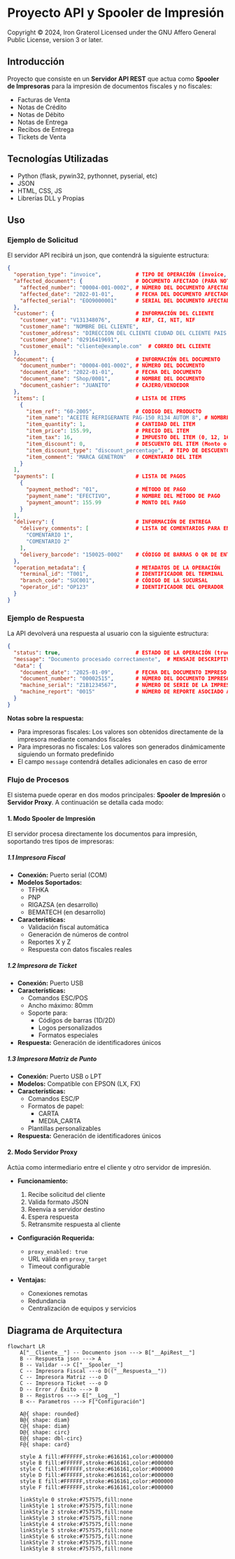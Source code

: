 # Proyecto API y Spooler de Impresión
Copyright © 2024, Iron Graterol
Licensed under the GNU Affero General Public License, version 3 or later.


## Introducción

Proyecto que consiste en un **Servidor API REST** que actua como **Spooler de Impresoras** para la impresión de documentos fiscales y no fiscales:
- Facturas de Venta
- Notas de Crédito
- Notas de Débito
- Notas de Entrega
- Recibos de Entrega
- Tickets de Venta

## Tecnologías Utilizadas

- Python (flask, pywin32, pythonnet, pyserial, etc)
- JSON
- HTML, CSS, JS
- Librerías DLL y Propias

## Uso

### Ejemplo de Solicitud

El servidor API recibirá un json, que contendrá la siguiente estructura:

```json
{
  "operation_type": "invoice",           # TIPO DE OPERACIÓN (invoice, credit, debit, note)
  "affected_document": {                 # DOCUMENTO AFECTADO (PARA NOTAS DE CRÉDITO/DÉBITO)
    "affected_number": "00004-001-0002", # NÚMERO DEL DOCUMENTO AFECTADO
    "affected_date": "2022-01-01",       # FECHA DEL DOCUMENTO AFECTADO
    "affected_serial": "EOO9000001"      # SERIAL DEL DOCUMENTO AFECTADO
  },
  "customer": {                          # INFORMACIÓN DEL CLIENTE
    "customer_vat": "V131348076",        # RIF, CI, NIT, NIF
    "customer_name": "NOMBRE DEL CLIENTE",
    "customer_address": "DIRECCION DEL CLIENTE CIUDAD DEL CLIENTE PAIS DEL CLIENTE",
    "customer_phone": "02916419691",
    "customer_email": "cliente@example.com"  # CORREO DEL CLIENTE
  },
  "document": {                          # INFORMACIÓN DEL DOCUMENTO
    "document_number": "00004-001-0002", # NÚMERO DEL DOCUMENTO
    "document_date": "2022-01-01",       # FECHA DEL DOCUMENTO
    "document_name": "Shop/0001",        # NOMBRE DEL DOCUMENTO
    "document_cashier": "JUANITO"        # CAJERO/VENDEDOR
  },
  "items": [                             # LISTA DE ITEMS
    {
      "item_ref": "60-2005",             # CODIGO DEL PRODUCTO
      "item_name": "ACEITE REFRIGERANTE PAG-150 R134 AUTOM 8", # NOMBRE DEL PRODUCTO
      "item_quantity": 1,                # CANTIDAD DEL ITEM
      "item_price": 155.99,              # PRECIO DEL ITEM 
      "item_tax": 16,                    # IMPUESTO DEL ITEM (0, 12, 16, 8, 22, 31)
      "item_discount": 0,                # DESCUENTO DEL ITEM (Monto o Porcentaje)
      "item_discount_type": "discount_percentage",  # TIPO DE DESCUENTO
      "item_comment": "MARCA GENETRON"   # COMENTARIO DEL ITEM
    }
  ],
  "payments": [                          # LISTA DE PAGOS
    {
      "payment_method": "01",            # MÉTODO DE PAGO
      "payment_name": "EFECTIVO",        # NOMBRE DEL MÉTODO DE PAGO
      "payment_amount": 155.99           # MONTO DEL PAGO
    }
  ],
  "delivery": {                          # INFORMACIÓN DE ENTREGA
    "delivery_comments": [               # LISTA DE COMENTARIOS PARA ENTREGA
      "COMENTARIO 1",
      "COMENTARIO 2"
    ],
    "delivery_barcode": "150025-0002"    # CÓDIGO DE BARRAS O QR DE ENTREGA
  },
  "operation_metadata": {                # METADATOS DE LA OPERACIÓN
    "terminal_id": "T001",               # IDENTIFICADOR DEL TERMINAL
    "branch_code": "SUC001",             # CÓDIGO DE LA SUCURSAL
    "operator_id": "OP123"               # IDENTIFICADOR DEL OPERADOR
  }  
}
```

### Ejemplo de Respuesta

La API devolverá una respuesta al usuario con la siguiente estructura:

```json
{
  "status": true,                        # ESTADO DE LA OPERACIÓN (true=éxito, false=error)
  "message": "Documento procesado correctamente",  # MENSAJE DESCRIPTIVO
  "data": {
    "document_date": "2025-01-09",       # FECHA DEL DOCUMENTO IMPRESO
    "document_number": "00002515",       # NÚMERO DEL DOCUMENTO IMPRESO
    "machine_serial": "Z1B1234567",      # NÚMERO DE SERIE DE LA IMPRESORA
    "machine_report": "0015"             # NÚMERO DE REPORTE ASOCIADO A LA IMPRESORA
  }
}
```

**Notas sobre la respuesta:**

- Para impresoras fiscales: Los valores son obtenidos directamente de la impresora mediante comandos fiscales
- Para impresoras no fiscales: Los valores son generados dinámicamente siguiendo un formato predefinido
- El campo `message` contendrá detalles adicionales en caso de error

### Flujo de Procesos

El sistema puede operar en dos modos principales: **Spooler de Impresión** o **Servidor Proxy**. 
A continuación se detalla cada modo:

#### 1. Modo Spooler de Impresión

El servidor procesa directamente los documentos para impresión, soportando tres tipos de impresoras:

##### 1.1 Impresora Fiscal
- **Conexión:** Puerto serial (COM)
- **Modelos Soportados:**
    - TFHKA
    - PNP
    - RIGAZSA (en desarrollo)
    - BEMATECH (en desarrollo)
- **Características:**
    - Validación fiscal automática
    - Generación de números de control
    - Reportes X y Z
    - Respuesta con datos fiscales reales

##### 1.2 Impresora de Ticket

- **Conexión:** Puerto USB
- **Características:**
    - Comandos ESC/POS
    - Ancho máximo: 80mm
    - Soporte para:
        - Códigos de barras (1D/2D)
        - Logos personalizados
        - Formatos especiales
- **Respuesta:** Generación de identificadores únicos

##### 1.3 Impresora Matriz de Punto

- **Conexión:** Puerto USB o LPT
- **Modelos:** Compatible con EPSON (LX, FX)
- **Características:**
    - Comandos ESC/P
    - Formatos de papel:
        - CARTA
        - MEDIA_CARTA
    - Plantillas personalizables
- **Respuesta:** Generación de identificadores únicos

#### 2. Modo Servidor Proxy

Actúa como intermediario entre el cliente y otro servidor de impresión.

- **Funcionamiento:**
    1. Recibe solicitud del cliente
    2. Valida formato JSON
    3. Reenvía a servidor destino
    4. Espera respuesta
    5. Retransmite respuesta al cliente

- **Configuración Requerida:**
    - `proxy_enabled: true`
    - URL válida en `proxy_target`
    - Timeout configurable

- **Ventajas:**
    - Conexiones remotas
    - Redundancia
    - Centralización de equipos y servicios

## Diagrama de Arquitectura

```mermaid
flowchart LR
    A["__Cliente__"] -- Documento json ---> B["__ApiRest__"]
    B -- Respuesta json ---> A
    B -- Validar --> C["__Spooler__"]
    C -- Impresora Fiscal ---o D(("__Respuesta__"))
    C -- Impresora Matriz ---o D
    C -- Impresora Ticket ---o D
    D -- Error / Éxito ---> B
    B -- Registros ---> E["__Log__"]
    B <-- Parametros ---> F["Configuración"]

    A@{ shape: rounded}
    B@{ shape: diam}
    C@{ shape: diam}
    D@{ shape: circ}
    E@{ shape: dbl-circ}
    F@{ shape: card}

    style A fill:#FFFFFF,stroke:#616161,color:#000000
    style B fill:#FFFFFF,stroke:#616161,color:#000000
    style C fill:#FFFFFF,stroke:#616161,color:#000000
    style D fill:#FFFFFF,stroke:#616161,color:#000000
    style E fill:#FFFFFF,stroke:#616161,color:#000000
    style F fill:#FFFFFF,stroke:#616161,color:#000000
    
    linkStyle 0 stroke:#757575,fill:none
    linkStyle 1 stroke:#757575,fill:none
    linkStyle 2 stroke:#757575,fill:none
    linkStyle 3 stroke:#757575,fill:none
    linkStyle 4 stroke:#757575,fill:none
    linkStyle 5 stroke:#757575,fill:none
    linkStyle 6 stroke:#757575,fill:none
    linkStyle 7 stroke:#757575,fill:none
    linkStyle 8 stroke:#757575,fill:none
```

